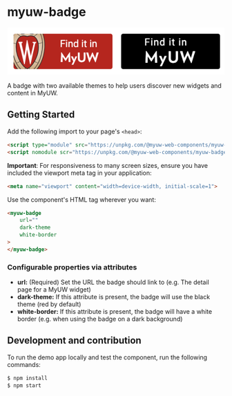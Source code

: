 # myuw-badge

![Screenshot showing 'Find it in MyUW' badge in each of the themes. A Madison-red theme including the Madison crest. A black theme with only the bare 'Find it in MyUW' text](badges.png "Badge themes")

A badge with two available themes to help users discover new widgets and content in MyUW.

## Getting Started

Add the following import to your page's `<head>`:

```html
<script type="module" src="https://unpkg.com/@myuw-web-components/myuw-badge@^1?module"></script>
<script nomodule scr="https://unpkg.com/@myuw-web-components/myuw-badge@^1"></script>
```

**Important**: For responsiveness to many screen sizes, ensure you have included the viewport meta tag in your application:

```html
<meta name="viewport" content="width=device-width, initial-scale=1">
```

Use the component's HTML tag wherever you want:

```HTML
<myuw-badge
    url=""
    dark-theme
    white-border
>
</myuw-badge>
```

### Configurable properties via attributes

- **url:** (Required) Set the URL the badge should link to (e.g. The detail page for a MyUW widget)
- **dark-theme:** If this attribute is present, the badge will use the black theme (red by default)
- **white-border:** If this attribute is present, the badge will have a white border (e.g. when using the badge on a dark background)

## Development and contribution

To run the demo app locally and test the component, run the following commands:

```bash
$ npm install
$ npm start
```